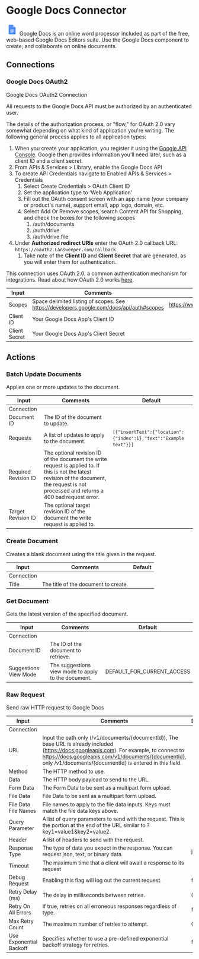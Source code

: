 # Google Docs Connector

![Google Docs](./assets/google-docs.png#connector-icon)
Google Docs is an online word processor included as part of the free, web-based Google Docs Editors suite.
Use the Google Docs component to create, and collaborate on online documents.

## Connections

### Google Docs OAuth2

Google Docs OAuth2 Connection

All requests to the Google Docs API must be authorized by an authenticated user.

The details of the authorization process, or "flow," for OAuth 2.0 vary somewhat depending on what kind of application you're writing. The following general process applies to all application types:

1. When you create your application, you register it using the [Google API Console](https://console.cloud.google.com/). Google then provides information you'll need later, such as a client ID and a client secret.
2. From APIs & Services > Library, enable the Google Docs API
3. To create API Credentials navigate to Enabled APIs & Services > Credentials
   1. Select Create Credentials > OAuth Client ID
   2. Set the application type to ‘Web Application’
   3. Fill out the OAuth consent screen with an app name (your company or product's name), support email, app logo, domain, etc.
   4. Select Add Or Remove scopes, search Content API for Shopping, and check the boxes for the following scopes
      1. /auth/documents
      2. /auth/drive
      3. /auth/drive.file
4. Under **Authorized redirect URIs** enter the OAuth 2.0 callback URL: `https://oauth2.Lansweeper.com/callback`
   1. Take note of the **Client ID** and **Client Secret** that are generated, as you will enter them for authentication.

This connection uses OAuth 2.0, a common authentication mechanism for integrations.
Read about how OAuth 2.0 works [here](../oauth2.md).

| Input         | Comments                                                                                  | Default                                   |
| ------------- | ----------------------------------------------------------------------------------------- | ----------------------------------------- |
| Scopes        | Space delimited listing of scopes. See https://developers.google.com/docs/api/auth#scopes | https://www.googleapis.com/auth/documents |
| Client ID     | Your Google Docs App's Client ID                                                          |                                           |
| Client Secret | Your Google Docs App's Client Secret                                                      |                                           |

## Actions

### Batch Update Documents

Applies one or more updates to the document.

| Input                | Comments                                                                                                                                                                                        | Default                                                                      |
| -------------------- | ----------------------------------------------------------------------------------------------------------------------------------------------------------------------------------------------- | ---------------------------------------------------------------------------- |
| Connection           |                                                                                                                                                                                                 |                                                                              |
| Document ID          | The ID of the document to update.                                                                                                                                                               |                                                                              |
| Requests             | A list of updates to apply to the document.                                                                                                                                                     | <code>[{"insertText":{"location":{"index":1},"text":"Example text"}}]</code> |
| Required Revision ID | The optional revision ID of the document the write request is applied to. If this is not the latest revision of the document, the request is not processed and returns a 400 bad request error. |                                                                              |
| Target Revision ID   | The optional target revision ID of the document the write request is applied to.                                                                                                                |                                                                              |

### Create Document

Creates a blank document using the title given in the request.

| Input      | Comments                             | Default |
| ---------- | ------------------------------------ | ------- |
| Connection |                                      |         |
| Title      | The title of the document to create. |         |

### Get Document

Gets the latest version of the specified document.

| Input                 | Comments                                            | Default                    |
| --------------------- | --------------------------------------------------- | -------------------------- |
| Connection            |                                                     |                            |
| Document ID           | The ID of the document to retrieve.                 |                            |
| Suggestions View Mode | The suggestions view mode to apply to the document. | DEFAULT_FOR_CURRENT_ACCESS |

### Raw Request

Send raw HTTP request to Google Docs

| Input                   | Comments                                                                                                                                                                                                                                                      | Default |
| ----------------------- | ------------------------------------------------------------------------------------------------------------------------------------------------------------------------------------------------------------------------------------------------------------- | ------- |
| Connection              |                                                                                                                                                                                                                                                               |         |
| URL                     | Input the path only (/v1/documents/{documentId}), The base URL is already included (https://docs.googleapis.com). For example, to connect to https://docs.googleapis.com/v1/documents/{documentId}, only /v1/documents/{documentId} is entered in this field. |         |
| Method                  | The HTTP method to use.                                                                                                                                                                                                                                       |         |
| Data                    | The HTTP body payload to send to the URL.                                                                                                                                                                                                                     |         |
| Form Data               | The Form Data to be sent as a multipart form upload.                                                                                                                                                                                                          |         |
| File Data               | File Data to be sent as a multipart form upload.                                                                                                                                                                                                              |         |
| File Data File Names    | File names to apply to the file data inputs. Keys must match the file data keys above.                                                                                                                                                                        |         |
| Query Parameter         | A list of query parameters to send with the request. This is the portion at the end of the URL similar to ?key1=value1&key2=value2.                                                                                                                           |         |
| Header                  | A list of headers to send with the request.                                                                                                                                                                                                                   |         |
| Response Type           | The type of data you expect in the response. You can request json, text, or binary data.                                                                                                                                                                      | json    |
| Timeout                 | The maximum time that a client will await a response to its request                                                                                                                                                                                           |         |
| Debug Request           | Enabling this flag will log out the current request.                                                                                                                                                                                                          | false   |
| Retry Delay (ms)        | The delay in milliseconds between retries.                                                                                                                                                                                                                    | 0       |
| Retry On All Errors     | If true, retries on all erroneous responses regardless of type.                                                                                                                                                                                               | false   |
| Max Retry Count         | The maximum number of retries to attempt.                                                                                                                                                                                                                     | 0       |
| Use Exponential Backoff | Specifies whether to use a pre-defined exponential backoff strategy for retries.                                                                                                                                                                              | false   |
